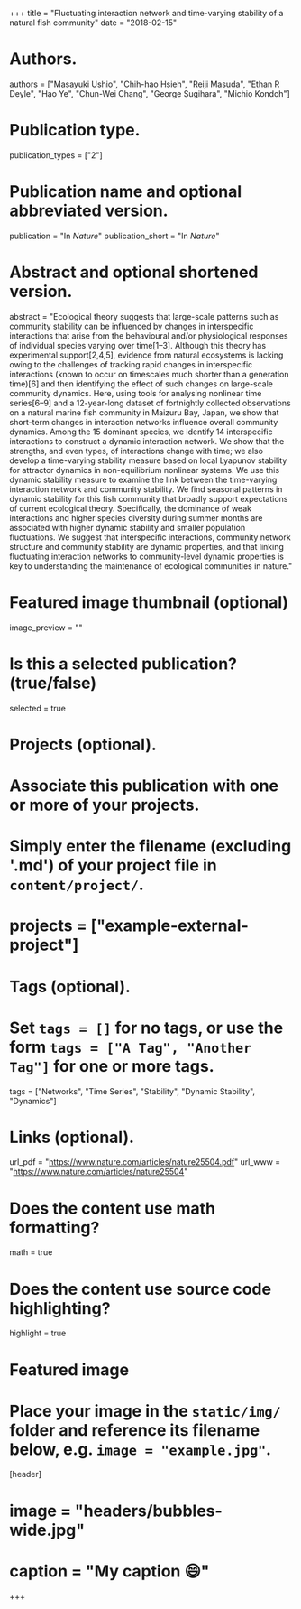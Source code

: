 +++
title = "Fluctuating interaction network and time-varying stability of a natural fish community"
date = "2018-02-15"

# Authors.
authors = ["Masayuki Ushio", "Chih-hao Hsieh", "Reiji Masuda", "Ethan R Deyle", "Hao Ye", "Chun-Wei Chang", "George Sugihara", "Michio Kondoh"]

# Publication type.
publication_types = ["2"]

# Publication name and optional abbreviated version.
publication = "In *Nature*"
publication_short = "In *Nature*"

# Abstract and optional shortened version.
abstract = "Ecological theory suggests that large-scale patterns such as community stability can be influenced by changes in interspecific interactions that arise from the behavioural and/or physiological responses of individual species varying over time[1–3]. Although this theory has experimental support[2,4,5], evidence from natural ecosystems is lacking owing to the challenges of tracking rapid changes in interspecific interactions (known to occur on timescales much shorter than a generation time)[6] and then identifying the effect of such changes on large-scale community dynamics. Here, using tools for analysing nonlinear time series[6–9] and a 12-year-long dataset of fortnightly collected observations on a natural marine fish community in Maizuru Bay, Japan, we show that short-term changes in interaction networks influence overall community dynamics. Among the 15 dominant species, we identify 14 interspecific interactions to construct a dynamic interaction network. We show that the strengths, and even types, of interactions change with time; we also develop a time-varying stability measure based on local Lyapunov stability for attractor dynamics in non-equilibrium nonlinear systems. We use this dynamic stability measure to examine the link between the time-varying interaction network and community stability. We find seasonal patterns in dynamic stability for this fish community that broadly support expectations of current ecological theory. Specifically, the dominance of weak interactions and higher species diversity during summer months are associated with higher dynamic stability and smaller population fluctuations. We suggest that interspecific interactions, community network structure and community stability are dynamic properties, and that linking fluctuating interaction networks to community-level dynamic properties is key to understanding the maintenance of ecological communities in nature."

# Featured image thumbnail (optional)
image_preview = ""

# Is this a selected publication? (true/false)
selected = true

# Projects (optional).
#   Associate this publication with one or more of your projects.
#   Simply enter the filename (excluding '.md') of your project file in `content/project/`.
# projects = ["example-external-project"]

# Tags (optional).
#   Set `tags = []` for no tags, or use the form `tags = ["A Tag", "Another Tag"]` for one or more tags.
tags = ["Networks", "Time Series", "Stability", "Dynamic Stability", "Dynamics"]

# Links (optional).
url_pdf = "https://www.nature.com/articles/nature25504.pdf"
url_www = "https://www.nature.com/articles/nature25504"

# Does the content use math formatting?
math = true

# Does the content use source code highlighting?
highlight = true

# Featured image
# Place your image in the `static/img/` folder and reference its filename below, e.g. `image = "example.jpg"`.
[header]
# image = "headers/bubbles-wide.jpg"
# caption = "My caption :smile:"

+++

